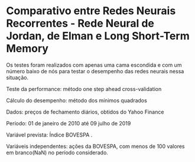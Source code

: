 # Comparativo entre Redes Neurais Recorrentes - Rede Neural de Jordan, de Elman e Long Short-Term Memory

Os testes foram realizados com apenas uma cama escondida e com um número baixo de nós para testar o desempenho das redes neurais nessa situação.

Teste da performance: método one step ahead cross-validation

Cálculo do desempenho: método dos mínimos quadrados

Dados: preços de fechamento diários, obtidos do Yahoo Finance

Período: 01 de janeiro de 2010 até 09 julho de 2019

Variável prevista: Índice BOVESPA .

Variáveis independentes: ações da BOVESPA, com menos de 100 valores em branco(NaN) no período considerado.
